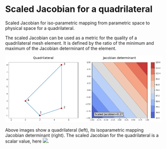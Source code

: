 # Scaled Jacobian for a quadrilateral
Scaled Jacobian for iso-parametric mapping from parametric space to physical space for a quadrilateral.

The scaled Jacobian can be used as a metric for the quality of a quadrilateral mesh element. It is defined by the ratio of the minimum and maximum of the Jacobian determinant of the element.

![](quadrilateral2.png)

Above images show a quadrilateral (left), its isoparametric mapping Jacobian determinant (right). The scaled Jacobian for the quadrilateral is a scalar value, here <img src="https://render.githubusercontent.com/render/math?math=SJ=0.27">.
